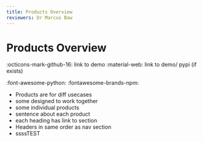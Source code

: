 ```yaml
---
title: Products Overview
reviewers: Dr Marcus Baw
---
```


# Products Overview

:octicons-mark-github-16: link to demo
:material-web: link to demo/ pypi (if exists) 

:font-awesome-python:
:fontawesome-brands-npm:

- Products are for diff usecases
- some designed to work together
- some individual products
- sentence about each product
- each heading has link to section
- Headers in same order as nav section
- ssssTEST
